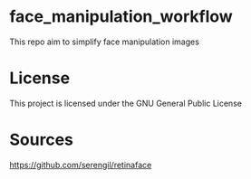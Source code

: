 # face_manipulation_workflow
This repo aim to simplify face manipulation images

# License
This project is licensed under the GNU General Public License

# Sources
https://github.com/serengil/retinaface